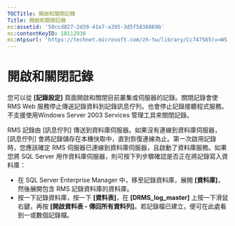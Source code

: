 ```yaml
---
TOCTitle: 開啟和關閉記錄
Title: 開啟和關閉記錄
ms:assetid: '50ccd827-2d39-41e7-a395-3d5f5836869b'
ms:contentKeyID: 18112930
ms:mtpsurl: 'https://technet.microsoft.com/zh-tw/library/Cc747565(v=WS.10)'
---
```


開啟和關閉記錄
==============

您可以從 **\[記錄設定\]** 頁面開啟和關閉目前叢集或伺服器的記錄。關閉記錄會使 RMS Web 服務停止傳送記錄資料到記錄訊息佇列。也會停止記錄接聽程式服務。不支援使用Windows Server 2003 Services 管理工具來關閉記錄。

RMS 記錄由 \[訊息佇列\] 傳送到資料庫伺服器。如果沒有連線到資料庫伺服器，\[訊息佇列\] 會將記錄儲存在本機快取中，直到恢復連線為止。第一次啟用記錄時，您應該確定 RMS 伺服器已連線到資料庫伺服器，且啟動了資料庫服務。如果您將 SQL Server 用作資料庫伺服器，則可按下列步驟確認是否正在將記錄寫入資料庫：

-   在 SQL Server Enterprise Manager 中，移至記錄資料庫，展開 **\[資料庫\]**，然後展開包含 RMS 記錄資料庫的資料庫。
-   按一下記錄資料庫，按一下 **\[資料表\]**，在 **\[DRMS\_log\_master\]** 上按一下滑鼠右鍵，再按 **\[開啟資料表 - 傳回所有資料列\]**。若記錄檔已建立，便可在此處看到一或數個記錄檔。
